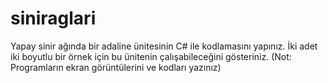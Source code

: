 # siniraglari

Yapay sinir ağında bir adaline ünitesinin C# ile kodlamasını yapınız. İki adet iki boyutlu bir örnek için
bu ünitenin çalışabileceğini gösteriniz. (Not: Programların ekran görüntülerini ve kodları yazınız)

